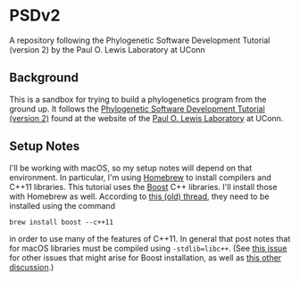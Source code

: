 # PSDv2

A repository following the Phylogenetic Software Development Tutorial (version 2) by the Paul O. Lewis Laboratory at UConn

## Background

This is a sandbox for trying to build a phylogenetics program from the ground up.  It follows the [Phylogenetic Software Development Tutorial (version 2)](https://phylogeny.uconn.edu/phylogenetic-software-development-tutorial-v2/) found at the website of the [Paul O. Lewis Laboratory](https://phylogeny.uconn.edu/) at UConn.

## Setup Notes

I'll be working with macOS, so my setup notes will depend on that environment.  In particular, I'm using [Homebrew](https://brew.sh/) to install compilers and C++11 libraries.  This tutorial uses the [Boost](http://www.boost.org/) C++ libraries.  I'll install those with Homebrew as well.  According to [this (old) thread](https://stackoverflow.com/questions/18139710/using-c11-in-macos-x-and-compiled-boost-libraries-conundrum), they need to be installed using the command

```
brew install boost --c++11
```

in order to use many of the features of C++11.  In general that post notes that for macOS libraries must be compiled using `-stdlib=libc++`.  (See [this issue](https://github.com/Homebrew/brew/issues/139) for other issues that might arise for Boost installation, as well as [this other discussion](https://github.com/Homebrew/legacy-homebrew/issues/25986).)
